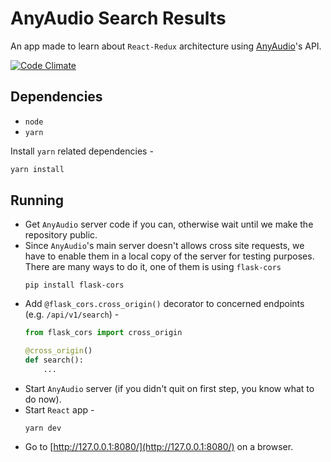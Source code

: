 # AnyAudio Search Results

An app made to learn about `React-Redux` architecture using [AnyAudio](http://anyaudio.in/)'s API.

[![Code Climate](https://codeclimate.com/github/singhpratyush/react-redux-anyaudio-search/badges/gpa.svg)](https://codeclimate.com/github/singhpratyush/react-redux-anyaudio-search)
## Dependencies

* `node`
* `yarn`

Install `yarn` related dependencies - 
```bash
yarn install
```

## Running

* Get `AnyAudio` server code if you can, otherwise wait until we make the repository public.
* Since `AnyAudio`'s main server doesn't allows cross site requests, we have to enable them in a local copy of the server for testing purposes. There are many ways to do it, one of them is using `flask-cors`  
    ```
    pip install flask-cors
    ```
* Add `@flask_cors.cross_origin()` decorator to concerned endpoints (e.g. `/api/v1/search`) -
    ```python
    from flask_cors import cross_origin
    
    @cross_origin()
    def search():
        ...
    ```
* Start `AnyAudio` server (if you didn't quit on first step, you know what to do now).
* Start `React` app -   
    ```
    yarn dev
    ```
* Go to [http://127.0.0.1:8080/](http://127.0.0.1:8080/) on a browser.
